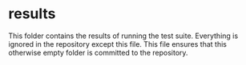 # results #

This folder contains the results of running the test suite.
Everything is ignored in the repository except this file.
This file ensures that this otherwise empty folder is committed to the repository.
